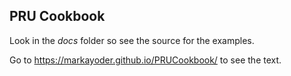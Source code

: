 ## PRU Cookbook

Look in the *docs* folder so see the source for the examples.


Go to <https://markayoder.github.io/PRUCookbook/> to see the text.
